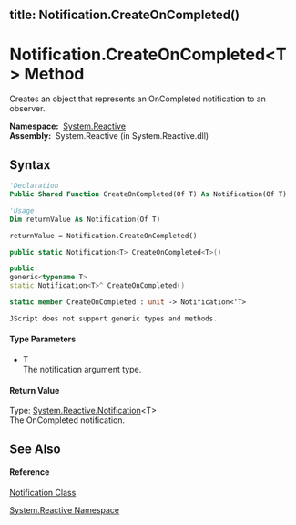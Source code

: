 title: Notification.CreateOnCompleted<T>()
---
# Notification.CreateOnCompleted\<T\> Method

Creates an object that represents an OnCompleted notification to an observer.

**Namespace:**  [System.Reactive](System.Reactive/System.Reactive)  
**Assembly:**  System.Reactive (in System.Reactive.dll)

## Syntax

```vb
'Declaration
Public Shared Function CreateOnCompleted(Of T) As Notification(Of T)
```

```vb
'Usage
Dim returnValue As Notification(Of T)

returnValue = Notification.CreateOnCompleted()
```

```csharp
public static Notification<T> CreateOnCompleted<T>()
```

```c++
public:
generic<typename T>
static Notification<T>^ CreateOnCompleted()
```

```fsharp
static member CreateOnCompleted : unit -> Notification<'T> 
```

```javascript
JScript does not support generic types and methods.
```

#### Type Parameters

- T  
  The notification argument type.

#### Return Value

Type: [System.Reactive.Notification](Notification/Notification(T))\<T\>  
The OnCompleted notification.

## See Also

#### Reference

[Notification Class](Notification/Notification)

[System.Reactive Namespace](System.Reactive/System.Reactive)






